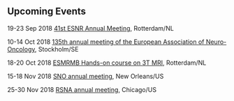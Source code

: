 ## Upcoming Events

19-23 Sep 2018 [41st ESNR Annual Meeting](http://www.esnr.org/en/calendar/esnr-annual-meetings/19-09-2018-41st-esnr-annual-meeting/), Rotterdam/NL

10-14 Oct 2018 [135th annual meeting of the European Association of Neuro-Oncology](https://www.eano.eu/eano2018/home/), Stockholm/SE

18-20 Oct 2018 [ESMRMB Hands-on course on 3T MRI](https://www.esmrmb.org/education/hands-on-mri/courses-2018/3t-mri/), Rotterdam/NL

15-18 Nov 2018 [SNO annual meeting](https://www.soc-neuro-onc.org/SNO/2018Annual/2018AnnualHome.aspx), New Orleans/US

25-30 Nov 2018 [RSNA annual meeting](https://www.rsna.org/Annual-Meeting/), Chicago/US
